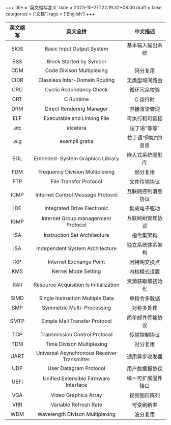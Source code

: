 +++
title = '英文缩写含义'
date = 2023-10-27T22:19:32+08:00
draft = false
categories = ['文档']
tags = ['English']
+++


| 英文缩写 | 英文全拼                                    | 中文描述           |
| :-----:  | :-----:                                     | :-----:            |
| BIOS     | Basic Input Output System                   | 基本输入输出系统   |
| BSS      | Block Started by Symbol                     |                    |
| CDM      | Code Divison Multiplexing                   | 码分复用           |
| CIDR     | Classless Inter-Domain Routing              | 无类型域间路由     |
| CRC      | Cyclic Redundancy Check                     | 循环冗余校验       |
| CRT      | C Runtime                                   | C 运行时           |
| DRM      | Direct Rendering Manager                    | 直接渲染管理       |
| ELF      | Executable and Linking File                 | 可执行和可链接     |
| .etc     | etcetera                                    | 拉丁语“等等”       |
| .e.g     | exempli gratia                              | 拉丁语“例如”的意思 |
| EGL      | Embeded-System Graphics Library             | 嵌入式系统图形库   |
| FDM      | Frequency Division Multiplexing             | 频分复用           |
| FTP      | File Transfer Protocol                      | 文件传输协议       |
| ICMP     | Internet Control Message Protocol           | 互联网控制消息协议 |
| IDE      | Integrated Drive Electronic                 | 集成电子驱动       |
| IGMP     | Internet Group managerment Protocol         | 互联网组管理协议   |
| ISA      | Instruction Set Architecture                | 指令集架构         |
| ISA      | Independent System Architecture             | 独立系统体系架构   |
| IXP      | Internet Exchange Point                     | 因特网交换点       |
| KMS      | Kernel Mode Setting                         | 内核模式设置       |
| RAII     | Resource Acquisition Is Initialization      | 资源获取即初始化   |
| SIMD     | Single Instruction Multiple Data            | 单指令多数据       |
| SMP      | Symmetric Multi-Processing                  | 对称多处理         |
| SMTP     | Simple Mail Transfer Protocol               | 简单邮件传输协议   |
| TCP      | Transmission Control Protocol               | 传输控制协议       |
| TDM      | Time Divison Multiplexing                   | 时分复用           |
| UART     | Universal Asynchronous Receiver Transmitter | 通用异步收发器     |
| UDP      | User Datagram Protocol                      | 用户数据报协议     |
| UEFI     | Unified Extensible Firmware Interface       | 统一可扩展固件接口 |
| VGA      | Video Graphics Array                        | 视频图形阵列       |
| VRR      | Variable Refresh Rate                       | 可变刷新率         |
| WDM      | Wavelength Divison Multiplexing             | 波分复用           |
